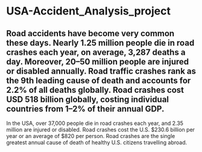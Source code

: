 # USA-Accident_Analysis_project

## Road accidents have become very common these days. Nearly 1.25 million people die in road crashes each year, on average, 3,287 deaths a day. Moreover, 20–50 million people are injured or disabled annually. Road traffic crashes rank as the 9th leading cause of death and accounts for 2.2% of all deaths globally. Road crashes cost USD 518 billion globally, costing individual countries from 1–2% of their annual GDP.

In the USA, over 37,000 people die in road crashes each year, and 2.35 million are injured or disabled. Road crashes cost the U.S. $230.6 billion per year or an average of $820 per person. Road crashes are the single greatest annual cause of death of healthy U.S. citizens travelling abroad.
